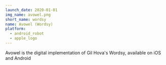 ```yaml
---
launch_date: 2020-01-01
img_name: avowel.png
short_name: wordsy
name: Avowel (Wordsy)
platform:
  - android_robot
  - apple_logo
---
```

Avowel is the digital implementation of Gil Hova's Wordsy, available on iOS and Android